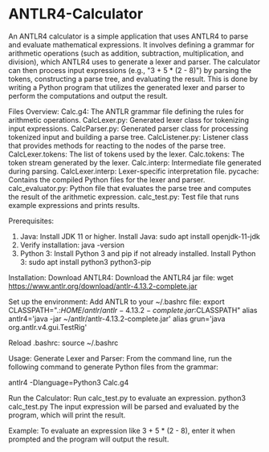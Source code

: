 # ANTLR4-Calculator
An ANTLR4 calculator is a simple application that uses ANTLR4 to parse and evaluate mathematical expressions. It involves defining a grammar for arithmetic operations (such as addition, subtraction, multiplication, and division), which ANTLR4 uses to generate a lexer and parser.
The calculator can then process input expressions (e.g., "3 + 5 * (2 - 8)") by parsing the tokens, constructing a parse tree, and evaluating the result. This is done by writing a Python program that utilizes the generated lexer and parser to perform the computations and output the result.

Files Overview:
Calc.g4: The ANTLR grammar file defining the rules for arithmetic operations.
CalcLexer.py: Generated lexer class for tokenizing input expressions.
CalcParser.py: Generated parser class for processing tokenized input and building a parse tree.
CalcListener.py: Listener class that provides methods for reacting to the nodes of the parse tree.
CalcLexer.tokens: The list of tokens used by the lexer.
Calc.tokens: The token stream generated by the lexer.
Calc.interp: Intermediate file generated during parsing.
CalcLexer.interp: Lexer-specific interpretation file.
pycache: Contains the compiled Python files for the lexer and parser.
calc_evaluator.py: Python file that evaluates the parse tree and computes the result of the arithmetic expression.
calc_test.py: Test file that runs example expressions and prints results.

Prerequisites:
1. Java: Install JDK 11 or higher.
Install Java:
sudo apt install openjdk-11-jdk
2. Verify installation:
java -version
3. Python 3: Install Python 3 and pip if not already installed.
Install Python 3:
sudo apt install python3 python3-pip

Installation:
Download ANTLR4: Download the ANTLR4 jar file:
wget https://www.antlr.org/download/antlr-4.13.2-complete.jar

Set up the environment:
Add ANTLR to your ~/.bashrc file:
export CLASSPATH=".:$HOME/antlr/antlr-4.13.2-complete.jar:$CLASSPATH"
alias antlr4='java -jar ~/antlr/antlr-4.13.2-complete.jar'
alias grun='java org.antlr.v4.gui.TestRig'

Reload .bashrc:
source ~/.bashrc

Usage:
Generate Lexer and Parser: From the command line, run the following command to generate Python files from the grammar:

antlr4 -Dlanguage=Python3 Calc.g4

Run the Calculator:
Run calc_test.py to evaluate an expression.
python3 calc_test.py
The input expression will be parsed and evaluated by the program, which will print the result.

Example:
To evaluate an expression like 3 + 5 * (2 - 8), enter it when prompted and the program will output the result.
